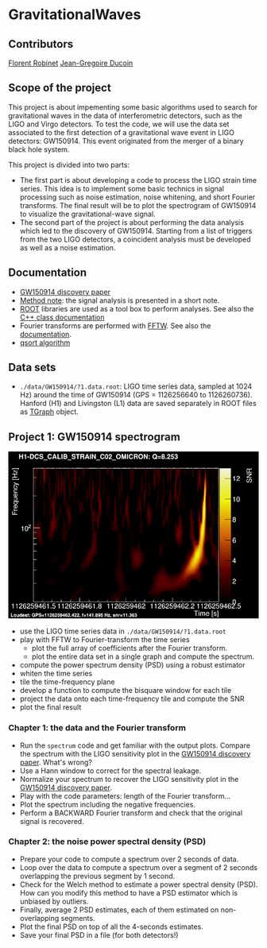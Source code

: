 # GravitationalWaves

## Contributors
[Florent Robinet](mailto:florent-robinet@ijclab.in2p3.fr)
[Jean-Gregoire Ducoin](mailto:ducoin@lal.in2p3.fr)

## Scope of the project

This project is about impementing some basic algorithms used to search for gravitational waves in the data of interferometric detectors, such as the LIGO and Virgo detectors. To test the code, we will use the data set associated to the first detection of a gravitational wave event in LIGO detectors: GW150914. This event originated from the merger of a binary black hole system.

This project is divided into two parts:
- The first part is about developing a code to process the LIGO strain time series. This idea is to implement some basic technics in signal processing such as noise estimation, noise whitening, and short Fourier transforms. The final result will be to plot the spectrogram of GW150914 to visualize the gravitational-wave signal.
- The second part of the project is about performing the data analysis which led to the discovery of GW150914. Starting from a list of triggers from the two LIGO detectors, a coincident analysis must be developed as well as a noise estimation. 

## Documentation

- [GW150914 discovery paper](https://journals.aps.org/prl/abstract/10.1103/PhysRevLett.116.061102)
- [Method note](./doc/method/signal.pdf): the signal analysis is presented in a short note.
- [ROOT](https://root.cern/) libraries are used as a tool box to perform analyses. See also the [C++ class documentation](https://root.cern.ch/doc/master/index.html)
- Fourier transforms are performed with [FFTW](http://www.fftw.org/). See also the [documentation](http://www.fftw.org/fftw3_doc/).
- [qsort algorithm](http://www.cplusplus.com/reference/cstdlib/qsort/)

## Data sets

- `./data/GW150914/?1.data.root`: LIGO time series data, sampled at 1024 Hz) around the time of GW150914 (GPS = 1126256640 to 1126260736). Hanford (H1) and Livingston (L1) data are saved separately in ROOT files as [TGraph](https://root.cern.ch/doc/master/classTGraph.html) object.

## Project 1: GW150914 spectrogram

![H1-GW150914-spectrogram](./doc/images/H1-GW150914-spectrogram.png "GW150914 spectrogram in LIGO-Hanford data.")

- use the LIGO time series data in `./data/GW150914/?1.data.root`
- play with FFTW to Fourier-transform the time series
  - plot the full array of coefficients after the Fourier transform.
  - plot the entire data set in a single graph and compute the spectrum.
- compute the power spectrum density (PSD) using a robust estimator
- whiten the time series
- tile the time-frequency plane
- develop a function to compute the bisquare window for each tile
- project the data onto each time-frequency tile and compute the SNR
- plot the final result

### Chapter 1: the data and the Fourier transform

- Run the `spectrum` code and get familiar with the output plots. Compare the spectrum with the LIGO sensitivity plot in the [GW150914 discovery paper](https://journals.aps.org/prl/abstract/10.1103/PhysRevLett.116.061102). What's wrong?
- Use a Hann window to correct for the spectral leakage.
- Normalize your spectrum to recover the LIGO sensitivity plot in the [GW150914 discovery paper](https://journals.aps.org/prl/abstract/10.1103/PhysRevLett.116.061102).
- Play with the code parameters: length of the Fourier transform...
- Plot the spectrum including the negative frequencies.
- Perform a BACKWARD Fourier transform and check that the original signal is recovered.

### Chapter 2: the noise power spectral density (PSD)

- Prepare your code to compute a spectrum over 2 seconds of data.
- Loop over the data to compute a spectrum over a segment of 2 seconds overlapping the previous segment by 1 second.
- Check for the Welch method to estimate a power spectral density (PSD). How can you modify this method to have a PSD estimator which is unbiased by outliers.
- Finally, average 2 PSD estimates, each of them estimated on non-overlapping segments.
- Plot the final PSD on top of all the 4-seconds estimates.
- Save your final PSD in a file (for both detectors!)


